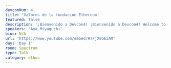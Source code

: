 ```yaml
---
devconNum: 4
title: 'Valores de la fundación Ethereum'
featured: false
description: '¡Bienvenido a Devcon4! ¡Bienvenido a Devcon4! Welcome to Devcon4! Hear about Ethereum Foundation values from Aya Miyaguchi and the latest on Ethereum with Vitalik Buterin. Obtenga una visión general de lo que se puede esperar de Devcon4 con charlas de iluminación de las pistas principales.'
speakers: 'Aya Miyaguchi'
bios: N/A
url: 'https://www.youtube.com/embed/R7FjX0GEiAM'
day: 'Day 1'
room: Spectrum
type: Talk
category: ethos
---
```


